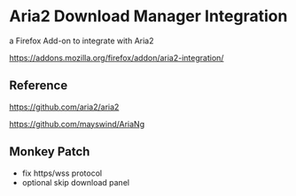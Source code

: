 # Aria2 Download Manager Integration
a Firefox Add-on to integrate with Aria2

https://addons.mozilla.org/firefox/addon/aria2-integration/

## Reference
https://github.com/aria2/aria2

https://github.com/mayswind/AriaNg

## Monkey Patch
* fix https/wss protocol
* optional skip download panel